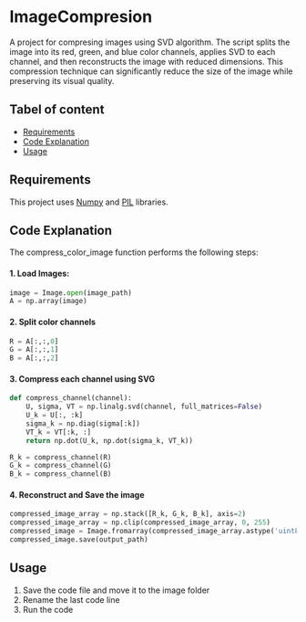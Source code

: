 # ImageCompresion
A project for compresing images using SVD algorithm. The script splits the image into its red, green, and blue color channels, applies SVD to each channel, and then reconstructs 
the image with reduced dimensions. This compression technique can significantly reduce the size of the image while preserving its visual quality.

## Tabel of content
- [Requirements](https://github.com/KimiyaVahidMotlagh/ImgCompresionSVD/tree/main#requirements) <br/>
- [Code Explanation](https://github.com/KimiyaVahidMotlagh/ImgCompresionSVD/tree/main#code-explanation) <br/>
- [Usage](https://github.com/KimiyaVahidMotlagh/Three-way-Merge-sort/blob/main/README.md#run-and-evaluation) <br/>

## Requirements
This project uses [Numpy](https://numpy.org/) and [PIL](https://pillow.readthedocs.io/en/stable/reference/Image.html)
libraries.

## Code Explanation
The compress_color_image function performs the following steps: <br/>
#### 1. Load Images:
```Python
image = Image.open(image_path)
A = np.array(image)
```
#### 2. Split color channels
```Python
R = A[:,:,0]
G = A[:,:,1]
B = A[:,:,2]
```
#### 3. Compress each channel using SVG
```Python
def compress_channel(channel):
    U, sigma, VT = np.linalg.svd(channel, full_matrices=False)
    U_k = U[:, :k]
    sigma_k = np.diag(sigma[:k])
    VT_k = VT[:k, :]
    return np.dot(U_k, np.dot(sigma_k, VT_k))

R_k = compress_channel(R)
G_k = compress_channel(G)
B_k = compress_channel(B)
```
#### 4. Reconstruct and Save the image
```Python
compressed_image_array = np.stack([R_k, G_k, B_k], axis=2)
compressed_image_array = np.clip(compressed_image_array, 0, 255)
compressed_image = Image.fromarray(compressed_image_array.astype('uint8'))
compressed_image.save(output_path)
```
## Usage
1. Save the code file and move it to the image folder <br/>
2. Rename the last code line <br/> 
3. Run the code
